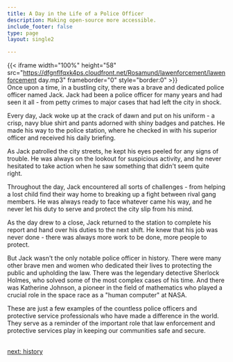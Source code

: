 ```yaml
---
title: A Day in the Life of a Police Officer 
description: Making open-source more accessible.
include_footer: false
type: page
layout: single2

---
```


{{< iframe width="100%" height="58" src="https://dfgnflfqxk4ps.cloudfront.net/Rosamund/lawenforcement/lawenforcement day.mp3" frameborder="0" style="border:0" >}}<br>
Once upon a time, in a bustling city, there was a brave and dedicated police officer named Jack. Jack had been a police officer for many years and had seen it all - from petty crimes to major cases that had left the city in shock.

Every day, Jack woke up at the crack of dawn and put on his uniform - a crisp, navy blue shirt and pants adorned with shiny badges and patches. He made his way to the police station, where he checked in with his superior officer and received his daily briefing.

As Jack patrolled the city streets, he kept his eyes peeled for any signs of trouble. He was always on the lookout for suspicious activity, and he never hesitated to take action when he saw something that didn't seem quite right.

Throughout the day, Jack encountered all sorts of challenges - from helping a lost child find their way home to breaking up a fight between rival gang members. He was always ready to face whatever came his way, and he never let his duty to serve and protect the city slip from his mind.

As the day drew to a close, Jack returned to the station to complete his report and hand over his duties to the next shift. He knew that his job was never done - there was always more work to be done, more people to protect.

But Jack wasn't the only notable police officer in history. There were many other brave men and women who dedicated their lives to protecting the public and upholding the law. There was the legendary detective Sherlock Holmes, who solved some of the most complex cases of his time. And there was Katherine Johnson, a pioneer in the field of mathematics who played a crucial role in the space race as a "human computer" at NASA.

These are just a few examples of the countless police officers and protective service professionals who have made a difference in the world. They serve as a reminder of the important role that law enforcement and protective services play in keeping our communities safe and secure.

<br>
<a href="https://workdojos.com/lawenforcement/history">next: history</a>
<br>
</p>